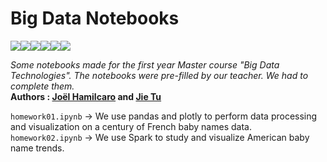 # Big Data Notebooks  
<img src="https://img.shields.io/badge/Jupyter%20-%23F37626.svg?&style=flat-square&logo=Jupyter&logoColor=white" /><img src="https://img.shields.io/badge/python%20-%2314354C.svg?&style=flat-square&logo=python&logoColor=white"/><img src="https://img.shields.io/badge/Spark%20-E25A1C.svg?&style=flat-square&logo=apachespark&logoColor=white"/><img src="https://img.shields.io/badge/numpy%20-%23013243.svg?&style=flat-square&logo=numpy&logoColor=white" /><img src="https://img.shields.io/badge/pandas%20-%23150458.svg?&style=flat-square&logo=pandas&logoColor=white" /><img src="https://img.shields.io/badge/Plotly%20-%231572B6.svg?&style=flat-square&logo=plotly&logoColor=white"/>   

*Some notebooks made for the first year Master course "Big Data Technologies". The notebooks were pre-filled by our teacher. We had to complete them.*  
**Authors : [Joël Hamilcaro](https://github.com/Joel-Hamilcaro/) and [Jie Tu](https://github.com/jie-tu)**  

`homework01.ipynb` -> We use pandas and plotly to perform data processing and visualization on a century of French baby names data.   
`homework02.ipynb` -> We use Spark to study and visualize American baby name trends.   
